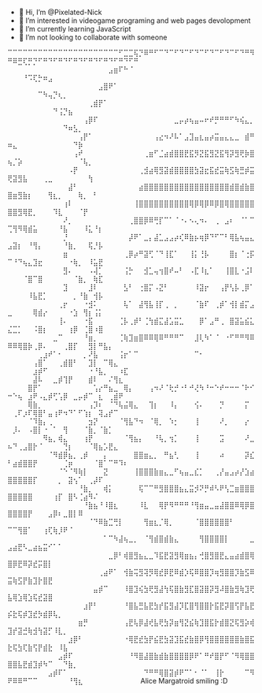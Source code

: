 - 👋 Hi, I’m @Pixelated-Nick
- 👀 I’m interested in videogame programing and web pages devolopment
- 🌱 I’m currently learning JavaScript
- 💞️ I’m not looking to collaborate with someone
<!---
Pixelated-Nick/Pixelated-Nick is a ✨ special ✨ repository because its `README.md` (this file) appears on your GitHub profile.
You can click the Preview link to take a look at your changes.
--->

⠉⠉⠉⠉⠉⠉⠉⠉⠉⠉⠉⠉⠉⠉⠉⠉⠉⠉⠉⠉⠉⠉⠋⣉⣉⢯⡙⠿⠛⠋⠉⠙⠉⠋⠙⠉⠋⠙⠉⠋⠙⠉⠋⠙⠉⠋⠙⠛⠻⠛⠿⣛⢏⡛⡙⠋⠛⠙⠋⠛⠙⠋⠛⠙⠋⠛⠙⠋⠛⠙⠋⠛⠙⠋⠛
⠀⠀⠀⠀⠀⠀⠀⠀⠀⠀⠀⠀⠀⠀⠀⠀⠀⠀⠀⠀⣠⣶⠏⠓⠈⠀⠀⠀⠀⠀⠀⠀⠀⠀⠀⠀⠀⠀⠀⠀⠀⠀⠀⠀⠀⠀⠀⠀⠀⠀⠀⠀⠘⠩⢏⡓⠶⣠⠀⠀⠀⠀⠀⠀⠀⠀⠀⠀⠀⠀⠀⠀⠀⠀⠀
⠀⠀⠀⠀⠀⠀⠀⠀⠀⠀⠀⠀⠀⠀⠀⠀⠀⠀⣠⣿⠟⠁⠀⠀⠀⠀⠀⠀⠀⠀⠀⠀⠀⠀⠀⠀⠀⠀⠀⠀⠀⠀⠀⠀⠀⠀⠀⠀⠀⠀⠀⠀⠀⠀⠀⠉⠳⢤⡙⢆⡀⠀⠀⠀⠀⠀⠀⠀⠀⠀⠀⠀⠀⠀⠀
⠀⠀⠀⠀⠀⠀⠀⠀⠀⠀⠀⠀⠀⠀⠀⠀⢀⣾⡟⠁⠀⠀⠀⠀⠀⠀⠀⠀⠀⠀⠀⠀⠀⠀⠀⠀⠀⠀⠀⠀⠀⠀⠀⠀⠀⠀⠀⠀⠀⠀⠀⠀⠀⠀⠀⠀⠀⠀⠙⢨⡙⣦⠀⠀⠀⠀⠀⠀⠀⠀⠀⠀⠀⠀⠀
⠀⠀⠀⠀⠀⠀⠀⠀⠀⠀⠀⠀⠀⠀⠀⢠⡿⠏⠀⠀⠀⠀⠀⠀⠀⠀⠀⠀⠀⠀⠀⠀⠀⣀⡤⡴⢦⣤⠤⠖⠞⡛⠛⠛⠋⠳⢮⣄⡀⠀⠀⠀⠀⠀⠀⠀⠀⠀⠀⠀⠙⠶⣣⡀⠀⠀⠀⠀⠀⠀⠀⠀⠀⠀⠀
⠀⠀⠀⠀⠀⠀⠀⠀⠀⠀⠀⠀⠀⠀⢠⡟⠁⠀⠀⠀⠀⠀⠀⠀⠀⠀⠀⠀⠀⢠⣔⠲⠜⠧⠁⣠⣹⣤⣆⣤⡴⣭⣤⣄⣄⣀⠀⣾⠛⠶⣄⠀⠀⠀⠀⠀⠀⠀⠀⠀⠀⠀⠙⡷⠀⠀⠀⠀⠀⠀⠀⠀⠀⠀⠀
⠀⠀⠀⠀⠀⠀⠀⠀⠀⠀⠀⠀⠀⢠⠞⠀⠀⠀⠀⠀⠀⠀⠀⠀⠀⠀⠀⢀⣶⠋⣈⣴⣾⣿⣿⣟⣯⡻⣝⣯⣻⣝⣯⢻⡽⣻⢟⡷⣿⢦⡈⡵⠀⠀⠀⠀⠀⠀⠀⠀⠀⠀⠀⠈⢧⡀⠀⠀⠀⠀⠀⠀⠀⠀⠀
⠀⠀⠀⠀⠀⠀⠀⠀⠀⠀⠀⠀⠠⡟⠀⠀⠀⠀⠀⠀⠀⠀⠀⠀⠀⠀⢀⣺⣴⢿⣻⣽⣾⣿⣿⣿⣿⣳⣽⣖⣯⣞⣭⢷⣫⢷⣛⡾⣭⢟⣽⣻⣧⠀⠀⠀⢀⣀⠀⠀⠀⠀⠀⠀⠀⢳⠀⠀⠀⠀⠀⠀⠀⠀⠀
⠀⠀⠀⠀⠀⠀⠀⠀⠀⠀⠀⠀⣼⠃⠀⠀⠀⠀⠀⠀⠀⠀⠀⠀⠀⠀⣴⣿⣿⣿⣿⣿⣿⣿⣿⣿⣿⣿⣿⣿⣿⣿⣿⣿⣾⣿⣾⣷⣿⣿⣶⣻⣷⡆⠀⠀⠀⢻⣆⡀⠀⠀⠀⢷⡀⠀⠃⠀⠀⠀⠀⠀⠀⠀⠀
⠀⠀⠀⠀⠀⠀⠀⠀⠀⠀⠀⢰⠇⠀⠀⠀⠀⠀⠀⠀⠀⠀⠀⠀⠀⢸⣿⣿⣿⣿⣿⣿⣿⣿⣿⣿⢿⡿⢿⡿⠿⡿⣿⢿⣿⣿⣿⣿⣿⣿⣿⣻⢿⣟⡀⠀⠀⠀⠹⣇⠀⠀⠀⠈⡟⠀⠀⠀⠀⠀⠀⠀⠀⠀⠀
⠀⠀⠀⠀⠀⠀⠀⠀⠀⠀⠀⠜⡀⠀⠀⠀⠀⠀⠀⠀⠀⠀⠀⠀⢀⣿⣿⡿⠿⢛⡏⠉⠁⠈⠐⠄⠢⢄⠲⠄⠀⢀⠀⣠⠆⠀⠈⠁⠉⢉⢻⠻⢿⣾⣥⠀⠀⠀⠀⠘⣧⠀⠀⠀⠸⣅⠘⡆⠀⠀⠀⠀⠀⠀⠀
⠀⠀⠀⠀⠀⠀⠀⠀⠀⠀⠀⡘⠀⠀⠀⠀⠀⠀⠀⠀⠀⠀⠀⠀⡼⠟⠁⣀⡄⣼⣁⣠⣠⡴⢎⠿⣷⡦⢶⡿⠙⠋⠉⠃⢿⣧⢦⣤⣄⣠⣽⡆⠀⠘⢻⡄⠀⠀⠀⠀⠘⣷⡀⠀⠀⢯⡘⡧⠀⠀⠀⠀⠀⠀⠀
⠀⠀⠀⠀⠀⠀⠀⠀⠀⠀⠀⣶⠀⠀⠀⠀⠀⠀⠀⠀⠀⠀⠀⢀⡿⡴⠛⣽⢋⠈⠙⢸⣏⠁⠀⠀⢸⡅⢘⡧⠀⠀⠀⠀⣿⡆⠈⢐⡯⠉⠘⠙⢦⣄⣹⣖⠀⠀⠀⠀⠀⠐⢷⡀⠀⠸⣥⣟⠀⠀⠀⠀⠀⠀⠀
⠀⠀⠀⠀⠀⠀⠀⠀⠀⠀⠀⣻⠄⠀⠀⠀⠠⢼⡁⠀⠀⠀⠀⢨⡓⠀⠀⣺⣁⢤⢲⣿⠞⠤⠃⠀⠠⣏⠸⣆⠁⠀⠀⢸⣿⣇⠐⣨⠇⠀⠀⠀⠈⣿⠉⣿⠀⠀⠀⠀⠀⠀⠈⣷⡀⠀⢷⣏⠀⠀⠀⠀⠀⠀⠀
⠀⠀⠀⠀⠀⠀⠀⠀⠀⠀⠀⣹⠀⠀⠀⠀⣸⠇⠀⠀⠀⠀⠀⣣⠃⠀⢐⣿⡍⠠⣝⠃⠀⠀⠀⠀⠀⠸⣽⡖⠀⠀⢠⡟⢣⡧⢀⡿⠁⠀⠀⠀⠀⠸⣧⣟⡁⠀⠀⠀⠀⠀⡀⠘⣷⠀⢺⡧⠀⠀⠀⠀⠀⠀⠀
⠀⠀⠀⠀⠀⠀⠀⠀⠀⠀⢀⡖⠀⠀⠀⠐⣺⠅⠀⠀⠀⠀⠀⢧⠁⠀⣼⢻⣧⢸⡏⢀⠀⡀⠀⠀⠀⠈⣷⠏⠀⢀⡾⠁⢺⡇⣾⡍⣠⣀⠀⠀⠀⠀⢿⣾⡔⠀⠀⠀⠀⠐⣱⠀⢻⡆⢨⡅⠀⠀⠀⠀⠀⠀⠀
⠀⠀⠀⠀⠀⠀⠀⠀⠀⠀⢸⠄⠀⠀⠀⠐⣯⠀⠀⠀⠀⠀⢈⡧⢀⡾⠃⢈⢳⣾⣍⣼⣡⣭⣁⠀⠀⠀⡿⠁⣠⠛⢀⠀⣿⣽⣥⣮⣅⣌⣉⡁⠀⠀⠨⣿⡆⠀⠀⠀⠀⢰⡿⠀⢈⣿⠰⣿⠀⠀⠀⠀⠀⠀⠀
⠀⠀⠀⠀⠀⠀⠀⠀⠀⣀⠉⠀⠀⠀⠀⠘⣶⡀⠀⠀⠀⠀⢈⢷⣹⣶⣿⠿⠿⢿⠿⠛⠛⠛⠉⠀⠀⣸⢇⠳⠁⠈⠀⠐⠋⠛⠛⠻⠿⠿⠿⢿⣿⡷⢀⡿⠄⠀⠀⠀⢀⣿⡏⠀⠀⣻⡇⠛⣧⡄⠀⠀⠀⠀⠀
⠀⠀⠀⠀⠀⠀⢀⣰⠞⠁⠂⠀⠀⠀⠀⡀⠜⣧⠀⠀⠀⠀⢨⡖⠁⠉⠀⠀⠀⠀⠀⠀⠀⠀⠀⠀⠀⠉⠂⠀⠀⠀⠀⠀⠀⠀⠀⠀⠀⠀⠀⠀⠀⠀⢠⣿⠁⠀⠀⢀⣾⣿⠃⠀⠀⣹⡇⠀⠉⢿⣄⠀⠀⠀⠀
⠀⠀⠀⠀⠀⣰⡾⠋⠀⠀⠀⠀⠀⠀⠀⠀⠐⠘⣧⡀⠀⠀⠰⣏⠀⠀⠀⠀⠀⠀⠀⠀⠀⠀⠀⠀⠀⠀⠀⠀⠀⠀⠀⠀⠀⠀⠀⠀⠀⠀⠀⠀⠀⠀⣼⠧⠀⠀⣀⡾⢹⡟⠀⠀⠀⣾⠇⠀⠀⠌⢻⣆⠀⠀⠀
⠀⠀⠀⠀⣿⡟⠁⠀⠀⠀⠀⠀⠀⠀⠀⠀⠀⢡⡔⠛⣦⣀⠀⢿⡄⠀⠀⠀⢠⠲⠜⠈⢗⡚⠐⠃⠚⢜⠳⠘⠒⠑⠞⠒⠒⠒⠈⠗⠊⠒⠑⢦⠀⣰⠟⠠⣄⡾⢋⢡⡿⠀⣀⡤⡾⠉⠀⣆⠀⢀⣾⠟⠀⠀⠀
⠀⠀⠀⠀⢿⣷⡀⠀⠀⠀⠀⠀⠀⠀⠀⠀⢠⡹⠆⠀⠈⠙⢧⣬⢿⣄⠀⠀⢹⡆⠀⠀⠸⡄⠀⠀⠀⢪⠄⠀⠀⠀⡙⠀⠀⠀⠀⡍⠀⠀⢀⠏⡰⠏⢿⣿⠃⣤⢰⠟⠲⠙⠁⠋⢱⡆⠀⢽⣠⡞⠉⠀⠀⠀⠀
⠀⠀⠀⠀⠈⠹⣷⡄⢀⠀⠀⠀⠀⠀⠀⠀⣲⡝⠀⠀⠀⠀⠈⢻⣧⠙⠲⠀⠈⢿⡀⠀⠱⡂⠀⠀⠀⢸⠀⠀⠀⠀⠜⡀⠀⠀⠀⡔⠀⠀⡸⠄⠀⠠⣿⡇⠐⠀⠁⠀⢻⠀⠀⠀⠈⣷⡀⠈⣷⡁⠀⠀⠀⠀⠀
⠀⠀⠀⠀⠀⠀⠀⠻⣦⡀⢾⣄⠀⠀⠀⢰⡟⠀⠀⠀⠀⠀⠀⠈⢻⣦⡄⠀⠀⠘⢧⡀⢲⡁⠀⠀⠀⢸⠀⠀⠀⠀⣩⠀⠀⠀⠀⠜⣀⠦⠙⢀⣠⣿⡗⠈⠀⠀⠀⠀⢙⡆⠀⠀⠀⠈⢿⣦⡡⣟⣄⠀⠀⠀⠀
⠀⠀⠀⠀⠀⠀⠀⠀⠈⠻⣾⡿⣦⡀⢀⡾⠀⠀⠀⡄⠀⠀⠀⠀⠀⣿⣿⣶⣄⡀⠀⠛⣦⢃⠀⠀⠀⢸⠀⠀⠀⠀⠴⠀⠀⠀⠀⡽⣎⠃⣴⣾⣿⣿⡟⠀⠀⠀⠀⠀⢈⡶⠀⠀⠀⠀⠈⣿⠁⠉⠛⠹⠆⠀⠀
⠀⠀⠀⠀⠀⠀⠀⠀⠀⠀⠈⠑⠈⠻⢷⡇⠀⠀⠀⣝⠀⠀⠀⠀⠀⢸⣿⣿⣿⣷⣶⣄⣀⠋⢦⣤⣀⣎⡁⠀⠀⢀⡜⣤⣠⡴⡜⣱⣴⣿⣿⣿⣿⣿⡏⠀⠀⠀⠀⡀⠀⣽⢢⠁⠀⢀⡼⠏⠀⠀⠀⠀⠀⠀⠀
⠀⠀⠀⠀⠀⠀⠀⠀⠀⠀⠀⠀⠀⠀⠘⣷⡀⠀⠀⢾⡅⠀⠀⠀⠀⠀⢯⠉⠉⠛⣻⣿⣿⣿⣦⣄⣭⡺⠝⡛⠾⠣⠟⢣⣉⣶⣿⣿⣿⣿⣿⣿⣿⣿⠀⠀⠀⠀⢰⡏⠀⣿⠣⢈⣴⠻⠌⠀⠀⠀⠀⠀⠀⠀⠀
⠀⠀⠀⠀⠀⠀⠀⠀⠀⠀⠀⠀⠀⠀⠀⠘⣷⣦⠘⠸⣿⣆⠀⠀⠀⠀⠸⣇⠀⠀⢿⡟⠻⠛⠛⠛⠘⢻⣶⣤⣀⣤⣼⣿⣿⠿⢿⡿⣿⣿⣿⣿⣿⡟⠀⠀⠀⣠⡿⠆⣀⣿⡇⠿⠀⠀⠀⠀⠀⠀⠀⠀⠀⠀⠀
⠀⠀⠀⠀⠀⠀⠀⠀⠀⠀⠀⠀⠀⠀⠀⠀⠈⠙⠿⣷⣉⢛⡇⠀⠀⠀⠀⢻⣶⣆⡈⢿⡀⠀⠀⠀⠀⠈⣿⣿⣿⣿⣿⣿⠃⠀⠀⠀⠀⠉⠉⢻⣿⠁⠀⠀⢰⢏⢷⡸⠟⠈⠀⠀⠀⠀⠀⠀⠀⠀⠀⠀⠀⠀⠀
⠀⠀⠀⠀⠀⠀⠀⠀⠀⠀⠀⠀⠀⠀⠀⠀⠀⠀⠀⠁⠉⠳⣼⢦⣀⡀⠀⠈⢻⣾⣿⣾⣷⣄⠀⠀⠀⠀⢻⣿⣿⣿⣿⡇⠀⠀⠀⠀⣀⣠⣴⣟⠣⣀⣴⣦⣭⠊⠁⠁⠀⠀⠀⠀⠀⠀⠀⠀⠀⠀⠀⠀⠀⠀⠀
⠀⠀⠀⠀⠀⠀⠀⠀⠀⠀⠀⠀⠀⠀⠀⠀⠀⠀⠀⠀⣀⡿⠃⢾⣿⣻⣦⣄⣀⠹⣯⣟⣽⣻⢿⣶⣦⡄⢚⣿⣻⣿⣟⣄⣤⣴⣾⣿⢿⣿⡿⣟⠿⡽⣞⡭⣿⡇⠀⠀⠀⠀⠀⠀⠀⠀⠀⠀⠀⠀⠀⠀⠀⠀⠀
⠀⠀⠀⠀⠀⠀⠀⠀⠀⠀⠀⠀⠀⠀⠀⠀⠀⠀⢀⣴⠟⠁⠀⢺⣷⢭⣻⢽⡻⢿⣞⡿⣟⠿⣾⡱⢯⠿⣿⣿⡹⢶⣻⣿⣿⡹⣷⣫⠿⣭⢷⣫⡟⣷⣹⡗⣿⣟⠀⠀⠀⠀⠀⠀⠀⠀⠀⠀⠀⠀⠀⠀⠀⠀⠀
⠀⠀⠀⠀⠀⠀⠀⠀⠀⠀⠀⠀⠀⠀⠀⠀⠀⣤⡾⠉⠀⠀⠀⠸⣿⣹⢮⣳⢟⣻⣼⢳⢯⣿⣷⣻⣏⣿⣽⣿⡽⣻⠼⣿⣷⣻⢷⣹⢟⣧⢿⣱⢿⣱⢯⣞⣽⣿⠀⠀⠀⠀⠀⠀⠀⠀⠀⠀⠀⠀⠀⠀⠀⠀⠀
⠀⠀⠀⠀⠀⠀⠀⠀⠀⠀⠀⠀⠀⠀⠀⣰⡟⠃⠀⠀⠀⠀⠀⠘⣿⣧⣛⣧⣟⣳⡞⣯⣻⣼⡹⣏⣿⢻⣿⣿⡗⣯⣟⡽⣿⢫⡟⣧⣟⡮⣗⢯⡾⣹⣞⡳⣾⡿⢧⡀⠀⠀⠀⠀⠀⠀⠀⠀⠀⠀⠀⠀⠀⠀⠀
⠀⠀⠀⠀⠀⠀⠀⠀⠀⠀⠀⠀⠀⠀⣶⡛⠀⠀⠀⠀⠀⠀⠀⢠⣟⢧⡿⣼⢞⣧⢟⣳⡽⣶⢻⣝⣮⢷⣹⣿⣯⡗⣾⣿⣝⢯⣻⡵⢾⣹⡞⣽⣚⢷⣺⢳⣽⡋⠸⣇⡀⠀⠀⠀⠀⠀⠀⠀⠀⠀⠀⠀⠀⠀⠀
⠀⠀⠀⠀⠀⠀⠀⠀⠀⠀⠀⠀⣰⡿⠃⠀⠀⠀⠀⠀⠀⠀⠀⠐⢿⣟⣞⣳⡟⣮⣟⣳⣽⣹⣯⣞⣷⣿⡿⢻⣿⣿⣿⣿⣿⣿⣷⣿⣯⣗⢯⣳⢏⣷⢫⡟⣾⣗⠀⠸⣧⠀⠀⠀⠀⠀⠀⠀⠀⠀⠀⠀⠀⠀⠀
⠀⠀⠀⠀⠀⠀⠀⠀⠀⠀⣠⡾⠏⠀⠀⠀⠀⠀⠀⠀⠀⠀⠀⠀⠘⠻⣿⣼⣿⣷⣾⣷⣿⣿⣿⣿⡿⠟⠁⠛⠞⣿⡟⠋⠈⠻⢿⣿⣿⣿⣿⣧⣟⣾⣹⡾⠳⠉⠀⠀⠙⣷⡀⠀⠀⠀⠀⠀⠀⠀⠀⠀⠀⠀⠀
⠀⠀⠀⠀⠀⠀⠀⠀⣠⡾⠏⠁⠀⠀⠀⠀⠀⠀⠀⠀⠀⠀⠀⠀⠀⠀⠀⠙⠛⠛⢿⣿⣽⡾⠟⠉⠁⠂⠈⠁⠀⢸⡗⠀⠀⠀⠀⠉⠻⠟⠿⠿⠛⠉⠉⠀⠀⠀⠀⠀⠀⠘⢻⣆⠀⠀⠀⠀⠀⠀⠀⠀⠀⠀⠀
Alice Margatroid smiling :D
